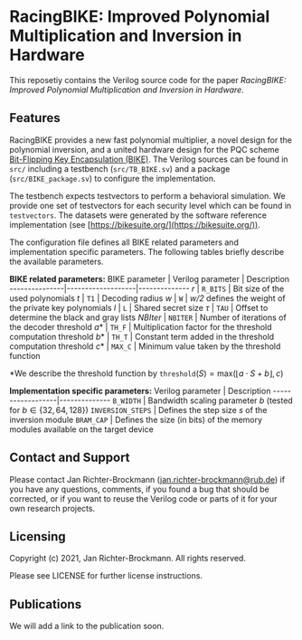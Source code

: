 RacingBIKE: Improved Polynomial Multiplication and Inversion in Hardware
===

This reposetiy contains the Verilog source code for the paper *RacingBIKE: Improved Polynomial Multiplication and Inversion in Hardware*.

Features
---
RacingBIKE provides a new fast polynomial multiplier, a novel design for the polynomial inversion, and a united hardware design for the PQC scheme [Bit-Flipping Key Encapsulation (BIKE)](https://bikesuite.org/). The Verilog sources can be found in `src/` including a testbench (`src/TB_BIKE.sv`) and a package (`src/BIKE_package.sv`) to configure the implementation. 

The testbench expects testvectors to perform a behavioral simulation. We provide one set of testvectors for each security level which can be found in `testvectors`. The datasets were generated by the software reference implementation (see [https://bikesuite.org/](https://bikesuite.org/)). 

The configuration file defines all BIKE related parameters and implementation specific parameters. The following tables briefly describe the available parameters. 


**BIKE related parameters:**
BIKE parameter | Verilog parameter | Description
---------------|-------------------|--------------
$r$            | `R_BITS`          | Bit size of the used polynomials
$t$            | `T1`              | Decoding radius
$w$            | `W`               | *w/2* defines the weight of the private key polynomials
$l$            | `L`               | Shared secret size
$\tau$         | `TAU`             | Offset to determine the black and gray lists
$NBIter$       | `NBITER`          | Number of iterations of the decoder
threshold $a$* | `TH_F`            | Multiplication factor for the threshold computation
threshold $b$* | `TH_T`            | Constant term added in the threshold computation
threshold $c$* | `MAX_C`           | Minimum value taken by the threshold function

*We describe the threshold function by $\texttt{threshold}(S)=\text{max}(\lfloor a \cdot S + b \rfloor, c)$


**Implementation specific parameters:**
Verilog parameter | Description
------------------|--------------
`B_WIDTH`         | Bandwidth scaling parameter $b$ (tested for $b \in \{32, 64, 128\}$)
`INVERSION_STEPS` | Defines the step size $s$ of the inversion module
`BRAM_CAP`        | Defines the size (in bits) of the memory modules available on the target device


Contact and Support
---
Please contact Jan Richter-Brockmann (jan.richter-brockmann@rub.de) if you have any questions, comments, if you found a bug that should be corrected, or if you want to reuse the Verilog code or parts of it for your own research projects.


Licensing
---
Copyright (c) 2021, Jan Richter-Brockmann. All rights reserved.

Please see LICENSE for further license instructions.


Publications
---
We will add a link to the publication soon.
